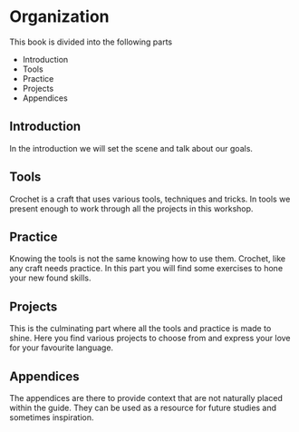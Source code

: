 # Organization
This book is divided into the following parts

* Introduction
* Tools
* Practice
* Projects
* Appendices

## Introduction
In the introduction we will set the scene and talk about our goals.

## Tools
Crochet is a craft that uses various tools, techniques and tricks. In tools we
present enough to work through all the projects in this workshop.

## Practice
Knowing the tools is not the same knowing how to use them. Crochet, like any
craft needs practice. In this part you will find some exercises to hone your new
found skills.

## Projects
This is the culminating part where all the tools and practice is made to shine.
Here you find various projects to choose from and express your love for your
favourite language.


## Appendices
The appendices are there to provide context that are not naturally placed within
the guide. They can be used as a resource for future studies and sometimes
inspiration.
